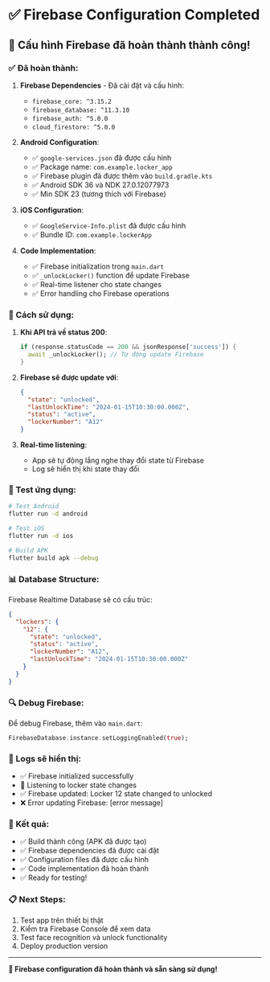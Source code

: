 # ✅ Firebase Configuration Completed

## 🎉 Cấu hình Firebase đã hoàn thành thành công!

### ✅ Đã hoàn thành:

1. **Firebase Dependencies** - Đã cài đặt và cấu hình:
   - `firebase_core: ^3.15.2`
   - `firebase_database: ^11.3.10`
   - `firebase_auth: ^5.0.0`
   - `cloud_firestore: ^5.0.0`

2. **Android Configuration**:
   - ✅ `google-services.json` đã được cấu hình
   - ✅ Package name: `com.example.locker_app`
   - ✅ Firebase plugin đã được thêm vào `build.gradle.kts`
   - ✅ Android SDK 36 và NDK 27.0.12077973
   - ✅ Min SDK 23 (tương thích với Firebase)

3. **iOS Configuration**:
   - ✅ `GoogleService-Info.plist` đã được cấu hình
   - ✅ Bundle ID: `com.example.lockerApp`

4. **Code Implementation**:
   - ✅ Firebase initialization trong `main.dart`
   - ✅ `_unlockLocker()` function để update Firebase
   - ✅ Real-time listener cho state changes
   - ✅ Error handling cho Firebase operations

### 🔧 Cách sử dụng:

1. **Khi API trả về status 200**:
   ```dart
   if (response.statusCode == 200 && jsonResponse['success']) {
     await _unlockLocker(); // Tự động update Firebase
   }
   ```

2. **Firebase sẽ được update với**:
   ```json
   {
     "state": "unlocked",
     "lastUnlockTime": "2024-01-15T10:30:00.000Z",
     "status": "active",
     "lockerNumber": "A12"
   }
   ```

3. **Real-time listening**:
   - App sẽ tự động lắng nghe thay đổi state từ Firebase
   - Log sẽ hiển thị khi state thay đổi

### 🚀 Test ứng dụng:

```bash
# Test Android
flutter run -d android

# Test iOS  
flutter run -d ios

# Build APK
flutter build apk --debug
```

### 📊 Database Structure:

Firebase Realtime Database sẽ có cấu trúc:
```json
{
  "lockers": {
    "12": {
      "state": "unlocked",
      "status": "active",
      "lockerNumber": "A12", 
      "lastUnlockTime": "2024-01-15T10:30:00.000Z"
    }
  }
}
```

### 🔍 Debug Firebase:

Để debug Firebase, thêm vào `main.dart`:
```dart
FirebaseDatabase.instance.setLoggingEnabled(true);
```

### 📱 Logs sẽ hiển thị:

- ✅ Firebase initialized successfully
- 📡 Listening to locker state changes  
- ✅ Firebase updated: Locker 12 state changed to unlocked
- ❌ Error updating Firebase: [error message]

### 🎯 Kết quả:

- ✅ Build thành công (APK đã được tạo)
- ✅ Firebase dependencies đã được cài đặt
- ✅ Configuration files đã được cấu hình
- ✅ Code implementation đã hoàn thành
- ✅ Ready for testing!

### 📋 Next Steps:

1. Test app trên thiết bị thật
2. Kiểm tra Firebase Console để xem data
3. Test face recognition và unlock functionality
4. Deploy production version

---

**🎉 Firebase configuration đã hoàn thành và sẵn sàng sử dụng!**
